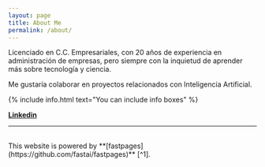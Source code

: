 ```yaml
---
layout: page
title: About Me
permalink: /about/
---
```



Licenciado en C.C. Empresariales, con 20 años de experiencia en administración de empresas, pero siempre con la inquietud de aprender más sobre tecnología y ciencia.

Me gustaría colaborar en proyectos relacionados con Inteligencia Artificial.


{% include info.html text="You can include info boxes" %}

**[Linkedin](https://www.linkedin.com/in/juan-del-r%C3%ADo-b9098925/)**

<hr>
<br>
This website is powered by **[fastpages](https://github.com/fastai/fastpages)** [^1].

[^1]:a blogging platform that natively supports Jupyter notebooks in addition to other formats.
